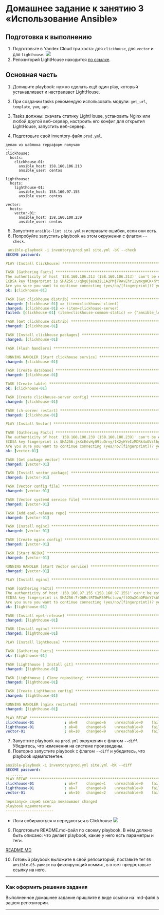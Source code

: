# Домашнее задание к занятию 3 «Использование Ansible»

## Подготовка к выполнению

1. Подготовьте в Yandex Cloud три хоста: для `clickhouse`, для `vector` и для `lighthouse`.
![](img/8.3-hosts.jpg)
2. Репозиторий LightHouse находится [по ссылке](https://github.com/VKCOM/lighthouse).

## Основная часть

1. Допишите playbook: нужно сделать ещё один play, который устанавливает и настраивает LightHouse.

2. При создании tasks рекомендую использовать модули: `get_url`, `template`, `yum`, `apt`.
3. Tasks должны: скачать статику LightHouse, установить Nginx или любой другой веб-сервер, настроить его конфиг для открытия LightHouse, запустить веб-сервер.
4. Подготовьте свой inventory-файл `prod.yml`.
```
делаю из шаблона терраформ получаю
---
clickhouse:
  hosts:
    clickhouse-01:
      ansible_host: 158.160.106.213
      ansible_user: centos

lighthouse:
  hosts:
    lighthouse-01:
      ansible_host: 158.160.97.155
      ansible_user: centos

vector:
  hosts:
    vector-01:
      ansible_host: 158.160.100.239
      ansible_user: centos

```
5. Запустите `ansible-lint site.yml` и исправьте ошибки, если они есть.
6. Попробуйте запустить playbook на этом окружении с флагом `--check`.
```yml
 ansible-playbook -i inventory/prod.yml site.yml -bK --check
BECOME password:

PLAY [Install Clickhouse] **************************************************************************

TASK [Gathering Facts] *****************************************************************************
The authenticity of host '158.160.106.213 (158.160.106.213)' can't be established.
ECDSA key fingerprint is SHA256://qbg8je8a3iL1A2PMjFRAvEhr11ymxgWCK+hYxVGrU.
Are you sure you want to continue connecting (yes/no/[fingerprint])? yes
ok: [clickhouse-01] 

TASK [Get clickhouse distrib] **********************************************************************
changed: [clickhouse-01] => (item=clickhouse-client)
changed: [clickhouse-01] => (item=clickhouse-server)
failed: [clickhouse-01] (item=clickhouse-common-static) => {"ansible_loop_var": "item", "changed": false, "dest": "./clickhouse-common-static-22.3.3.44.rpm", "elapsed": 0, "item": "clickhouse-common-static", "msg": "Request failed", "response": "HTTP Error 404: Not Found", "status_code": 404, "url": "https://packages.clickhouse.com/rpm/stable/clickhouse-common-static-22.3.3.44.noarch.rpm"}

TASK [Get clickhouse distrib] **********************************************************************
changed: [clickhouse-01]

TASK [Install clickhouse packages] *****************************************************************
changed: [clickhouse-01]

TASK [Flush handlers] ******************************************************************************

RUNNING HANDLER [Start clickhouse service] *********************************************************
changed: [clickhouse-01]

TASK [Create database] *****************************************************************************
changed: [clickhouse-01]

TASK [Create table] ********************************************************************************
ok: [clickhouse-01]

TASK [Create clickhouse-server config] *************************************************************
changed: [clickhouse-01]

TASK [ch-server restart] ***************************************************************************
changed: [clickhouse-01]

PLAY [Install Vector] ******************************************************************************

TASK [Gathering Facts] *****************************************************************************
The authenticity of host '158.160.100.239 (158.160.100.239)' can't be established.
ECDSA key fingerprint is SHA256:jkXcEdvHy09luOrvy/1K2yHYeIzMDRk4uGVslhgJmhw.
Are you sure you want to continue connecting (yes/no/[fingerprint])? yes
ok: [vector-01]

TASK [Get package vector] **************************************************************************
changed: [vector-01]

TASK [Install vector package] **********************************************************************
changed: [vector-01]

TASK [Vector config file] **************************************************************************
changed: [vector-01]

TASK [Vector systemd service file] *****************************************************************
changed: [vector-01]

TASK [Add epel-release repo] ***********************************************************************
changed: [vector-01]

TASK [Install nginx] *******************************************************************************
changed: [vector-01]

TASK [Create nginx config] *************************************************************************
changed: [vector-01]

TASK [Start NGiNX] *********************************************************************************
changed: [vector-01]

RUNNING HANDLER [Start Vector service] *************************************************************
changed: [vector-01]

PLAY [Install nginx] *******************************************************************************

TASK [Gathering Facts] *****************************************************************************
The authenticity of host '158.160.97.155 (158.160.97.155)' can't be established.
ECDSA key fingerprint is SHA256:7rQ6RctRTDuRS9Pkcluvu/flOQuXOaOPAnY7sASOQEA.
Are you sure you want to continue connecting (yes/no/[fingerprint])? yes
ok: [lighthouse-01]

TASK [Install epel-release] ************************************************************************
changed: [lighthouse-01]

TASK [Install nginx] *******************************************************************************
changed: [lighthouse-01]

PLAY [Install lighthouse] **************************************************************************

TASK [Gathering Facts] *****************************************************************************
ok: [lighthouse-01]

TASK [Lighthouse | Install git] ********************************************************************
changed: [lighthouse-01]

TASK [Lighthouse | Clone repository] ***************************************************************
changed: [lighthouse-01]

TASK [Create Lighthouse config] ********************************************************************
changed: [lighthouse-01]

RUNNING HANDLER [nginx restarted] ******************************************************************
changed: [lighthouse-01]

PLAY RECAP *****************************************************************************************
clickhouse-01              : ok=8    changed=6    unreachable=0    failed=0    skipped=0    rescued=1    ignored=0
lighthouse-01              : ok=8    changed=6    unreachable=0    failed=0    skipped=0    rescued=0    ignored=0
vector-01                  : ok=10   changed=9    unreachable=0    failed=0    skipped=0    rescued=0    ignored=0
```

7. Запустите playbook на `prod.yml` окружении с флагом `--diff`. Убедитесь, что изменения на системе произведены.
8. Повторно запустите playbook с флагом `--diff` и убедитесь, что playbook идемпотентен.


```yml
ansible-playbook -i inventory/prod.yml site.yml -bK --diff
BECOME password:
 .......
PLAY RECAP *****************************************************************************************
clickhouse-01              : ok=7    changed=1    unreachable=0    failed=0    skipped=0    rescued=1    ignored=0
lighthouse-01              : ok=7    changed=0    unreachable=0    failed=0    skipped=0    rescued=0    ignored=0
vector-01                  : ok=10   changed=2    unreachable=0    failed=0    skipped=0    rescued=0    ignored=0 
 
перезапуск служб всегда показывают changed
playbook идемпотентен
----------------------
```

- Логи собираються и передаються в Clickhouse
![](img/8.3-lh.jpg)
9. Подготовьте README.md-файл по своему playbook. В нём должно быть описано: что делает playbook, какие у него есть параметры и теги.

[README.MD](playbook/README.MD)

10. Готовый playbook выложите в свой репозиторий, поставьте тег `08-ansible-03-yandex` на фиксирующий коммит, в ответ предоставьте ссылку на него.

---

### Как оформить решение задания

Выполненное домашнее задание пришлите в виде ссылки на .md-файл в вашем репозитории.

---
